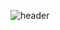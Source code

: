![header](https://capsule-render.vercel.app/api?type=transparent&color=auto&height=200&section=header&text=KimJunseo%20&fontSize=70)
